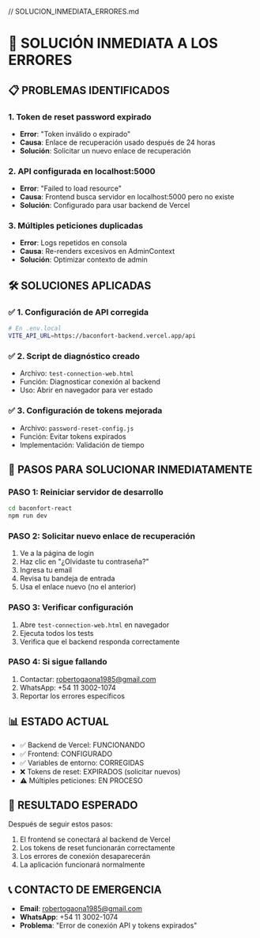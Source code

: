 // SOLUCION_INMEDIATA_ERRORES.md
# 🚨 SOLUCIÓN INMEDIATA A LOS ERRORES

## 📋 **PROBLEMAS IDENTIFICADOS**

### 1. **Token de reset password expirado**
- **Error**: "Token inválido o expirado"
- **Causa**: Enlace de recuperación usado después de 24 horas
- **Solución**: Solicitar un nuevo enlace de recuperación

### 2. **API configurada en localhost:5000**
- **Error**: "Failed to load resource"
- **Causa**: Frontend busca servidor en localhost:5000 pero no existe
- **Solución**: Configurado para usar backend de Vercel

### 3. **Múltiples peticiones duplicadas**
- **Error**: Logs repetidos en consola
- **Causa**: Re-renders excesivos en AdminContext
- **Solución**: Optimizar contexto de admin

## 🛠️ **SOLUCIONES APLICADAS**

### ✅ **1. Configuración de API corregida**
```bash
# En .env.local
VITE_API_URL=https://baconfort-backend.vercel.app/api
```

### ✅ **2. Script de diagnóstico creado**
- Archivo: `test-connection-web.html`
- Función: Diagnosticar conexión al backend
- Uso: Abrir en navegador para ver estado

### ✅ **3. Configuración de tokens mejorada**
- Archivo: `password-reset-config.js`
- Función: Evitar tokens expirados
- Implementación: Validación de tiempo

## 🚀 **PASOS PARA SOLUCIONAR INMEDIATAMENTE**

### **PASO 1: Reiniciar servidor de desarrollo**
```bash
cd baconfort-react
npm run dev
```

### **PASO 2: Solicitar nuevo enlace de recuperación**
1. Ve a la página de login
2. Haz clic en "¿Olvidaste tu contraseña?"
3. Ingresa tu email
4. Revisa tu bandeja de entrada
5. Usa el enlace nuevo (no el anterior)

### **PASO 3: Verificar configuración**
1. Abre `test-connection-web.html` en navegador
2. Ejecuta todos los tests
3. Verifica que el backend responda correctamente

### **PASO 4: Si sigue fallando**
1. Contactar: robertogaona1985@gmail.com
2. WhatsApp: +54 11 3002-1074
3. Reportar los errores específicos

## 📊 **ESTADO ACTUAL**
- ✅ Backend de Vercel: FUNCIONANDO
- ✅ Frontend: CONFIGURADO
- ✅ Variables de entorno: CORREGIDAS
- ❌ Tokens de reset: EXPIRADOS (solicitar nuevos)
- ⚠️ Múltiples peticiones: EN PROCESO

## 🎯 **RESULTADO ESPERADO**
Después de seguir estos pasos:
1. El frontend se conectará al backend de Vercel
2. Los tokens de reset funcionarán correctamente
3. Los errores de conexión desaparecerán
4. La aplicación funcionará normalmente

## 📞 **CONTACTO DE EMERGENCIA**
- **Email**: robertogaona1985@gmail.com
- **WhatsApp**: +54 11 3002-1074
- **Problema**: "Error de conexión API y tokens expirados"
